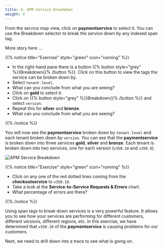 ```yaml
---
title: 4. APM Service Breakdown
weight: 4
---
```


From the service map view, click on **paymentservice** to select it. You can use the Breakdown selector to break the service down by any indexed span tag.

More story here ...

{{% notice title="Exercise" style="green" icon="running" %}}

* In the right-hand pane there is a button {{% button style="grey"  %}}Breakdown{{% /button %}}. Click on this button to view the tags the service can be broken down by.
* Select `tenant.level`.
* What can you conclude from what you are seeing?
* Click on **gold** to select it.
* Click on {{% button style="grey"  %}}Breakdown{{% /button %}} and select `version`.
* Repeat this for **silver** and **bronze**.
* What can you conclude from what you are seeing?

{{% /notice %}}

You will now see the **paymentservice** broken down by `tenant.level` and each tenant broken down by `version`. You can see that the **paymentservice** is broken down into three services **gold**, **silver** and **bronze**. Each tenant is broken down into two services, one for each version (`v350.10` and `v350.9`).

![APM Service Breakdown](../images/apm-service-breakdown.png)

{{% notice title="Exercise" style="green" icon="running" %}}

* Click on any one of the red dotted lines coming from the **checkoutservice** to `v350.10`.
* Take a look at the **Service-to-Service Requests & Errors** chart.
* What percentage of errors are there?

{{% /notice %}}

Using span tags to break down services is a very powerful feature. It allows you to see how your services are performing for different customers, different versions, different regions, etc. In this exercise, we have determined that `v350.10` of the **paymentservice** is causing problems for our customers.

Next, we need to drill down into a trace to see what is going on.
